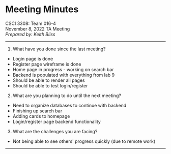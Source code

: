 
# Meeting Minutes

CSCI 3308: Team 016-4  
November 8, 2022 TA Meeting  
*Prepared by: Keith Bliss*  

---

1. What have you done since the last meeting?
  - Login page is done  
  - Register page wireframe is done  
  - Home page in progress - working on search bar  
  - Backend is populated with everything from lab 9  
  - Should be able to render all pages  
  - Should be able to test login/register  

2. What are you planning to do until the next meeting?
  - Need to organize databases to continue with backend  
  - Finishing up search bar  
  - Adding cards to homepage  
  - Login/register page backend functionality  

3. What are the challenges you are facing?
  - Not being able to see others' progress quickly (due to remote work)  

---
